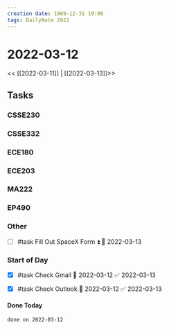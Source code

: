 ```yaml
---
creation date: 1969-12-31 19:00
tags: DailyNote 2022
---
```



# 2022-03-12

<< [[2022-03-11]] | [[2022-03-13]]>>

## Tasks

### CSSE230

### CSSE332

### ECE180

### ECE203

### MA222

### EP490

### Other
- [ ] #task Fill Out SpaceX Form ⏫ 📅 2022-03-13

### Start of Day
- [x] #task Check Gmail 📅 2022-03-12 ✅ 2022-03-13
- [x] #task Check Outlook 📅 2022-03-12 ✅ 2022-03-13




#### Done Today

```tasks
done on 2022-03-12
```
